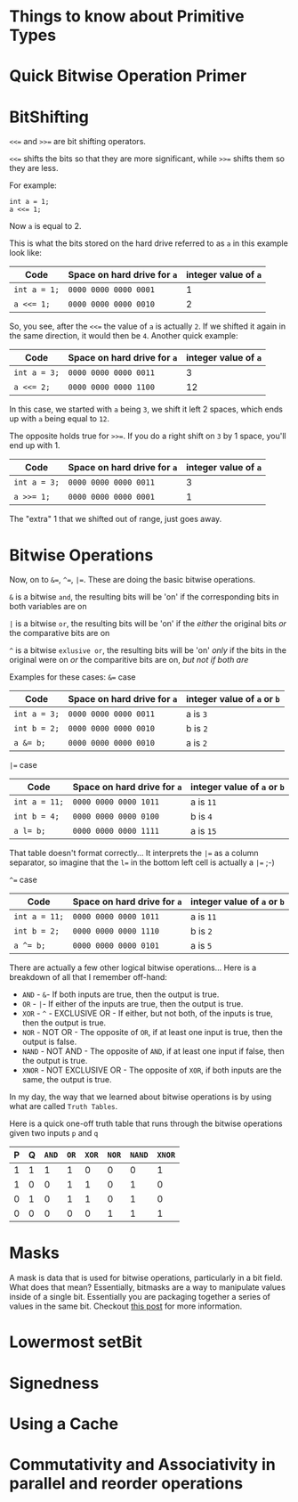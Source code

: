 # Things to know about Primitive Types

Quick Bitwise Operation Primer
==

BitShifting
===
`<<=` and `>>=` are bit shifting operators.

`<<=` shifts the bits so that they are more significant, while `>>=` shifts them so they are less.

For example: 
```
int a = 1;
a <<= 1;
```
Now `a` is equal to 2. 

This is what the bits stored on the hard drive referred to as `a` in this example look like:

| Code | Space on hard drive for `a` | integer value of `a` |
|------|-----------------------------|----------------------|
|`int a = 1;`   |   `0000 0000 0000 0001`|1|
|`a <<= 1;`    |   `0000 0000 0000 0010`|2|

So, you see, after the `<<=` the value of `a` is actually `2`.
If we shifted it again in the same direction, it would then be `4`.
Another quick example:

| Code | Space on hard drive for `a`|integer value of `a`|
|------|-----|----|
|`int a = 3;`   |   `0000 0000 0000 0011`|3
|`a <<= 2;`    |   `0000 0000 0000 1100`|12|

In this case, we started with `a` being `3`, we shift it left 2 spaces, which ends up with `a` being equal to `12`.

The opposite holds true for `>>=`. If you do a right shift on `3` by 1 space, you'll end up with 1.

| Code | Space on hard drive for `a`|integer value of `a`|
|------|-----|----|
|`int a = 3;`   |   `0000 0000 0000 0011`|3
|`a >>= 1;`    |   `0000 0000 0000 0001`|1|

The "extra" 1 that we shifted out of range, just goes away.

Bitwise Operations
===
Now, on to `&=`, `^=`, `|=`. These are doing the basic bitwise operations.

`&` is a bitwise `and`, the resulting bits will be 'on' if the corresponding bits in both variables are on

`|` is a bitwise `or`, the resulting bits will be 'on' if the *either* the original bits *or* the comparative bits are on

`^` is a bitwise `exlusive or`, the resulting bits will be 'on' *only* if the bits in the original were on *or* the comparitive bits are on, *but not if both are*

Examples for these cases:
`&=` case

|   Code          |    Space on hard drive for `a`| integer value of `a` or `b`
|-----|-----|-----|
|`int a = 3;`   |   `0000 0000 0000 0011`| a is `3`
|`int b = 2;`   |   `0000 0000 0000 0010`| b is `2`
|`a &= b;`    |   `0000 0000 0000 0010`| a is `2`

`|=` case

|   Code          |    Space on hard drive for `a` | integer value of `a` or `b`|
|---|---|---|
|`int a = 11;`  |   `0000 0000 0000 1011` | a is `11`|
|`int b = 4;`   |   `0000 0000 0000 0100` | b is `4`|
| `a l= b;`    |   `0000 0000 0000 1111` | a is `15`|

That table doesn't format correctly... It interprets the `|=` as a column separator, so imagine that the `l=` in the bottom left cell is actually a `|=` ;-)

`^=` case

|   Code          |    Space on hard drive for `a`|integer value of `a` or `b`|
|---|---|---|
|`int a = 11;`  |   `0000 0000 0000 1011` | a is `11`|
|`int b = 2;`   |   `0000 0000 0000 1110`| b is `2`|
|`a ^= b;`    |   `0000 0000 0000 0101` | a is `5`|

There are actually a few other logical bitwise operations... Here is a breakdown of all that I remember off-hand:
* `AND` - `&`- If both inputs are true, then the output is true.
* `OR` - `|`- If either of the inputs are true, then the output is true.
* `XOR` - `^` - EXCLUSIVE OR - If either, but not both, of the inputs is true, then the output is true.
* `NOR` - NOT OR - The opposite of `OR`, if at least one input is true, then the output is false.
* `NAND` - NOT AND - The opposite of `AND`, if at least one input if false, then the output is true.
* `XNOR` - NOT EXCLUSIVE OR - The opposite of `XOR`, if both inputs are the same, the output is true.

In  my day, the way that we learned about bitwise operations is by using what are called `Truth Tables`. 

Here is a quick one-off truth table that runs through the bitwise operations given two inputs `p` and `q`

| P | Q | `AND` | `OR` | `XOR` | `NOR` | `NAND` | `XNOR`|
|---|---|---|---|---|---|---|---|
|1|1|1|1|0|0|0|1|
|1|0|0|1|1|0|1|0|
|0|1|0|1|1|0|1|0|
|0|0|0|0|0|1|1|1|

# Masks
A mask is data that is used for bitwise operations, particularly in a bit field.
What does that mean?
Essentially, bitmasks are a way to manipulate values inside of a single bit.  Essentially you are 
packaging together a series of values in the same bit.  Checkout [this post](http://codeforces.com/blog/entry/18169) for more information.

# Lowermost setBit
# Signedness
# Using a Cache
# Commutativity and Associativity in parallel and reorder operations

